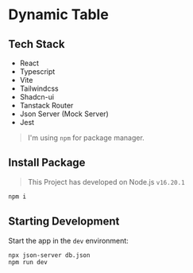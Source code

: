 # Dynamic Table

## Tech Stack
- React
- Typescript
- Vite
- Tailwindcss
- Shadcn-ui
- Tanstack Router
- Json Server (Mock Server)
- Jest

> I'm using `npm` for package manager.

## Install Package
> This Project has developed on Node.js `v16.20.1`
```bash
npm i
```

## Starting Development
Start the app in the `dev` environment:

```bash
npx json-server db.json
npm run dev
```

